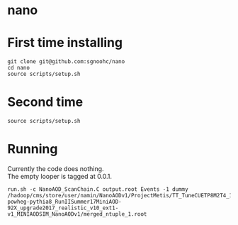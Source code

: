 # nano

# First time installing

    git clone git@github.com:sgnoohc/nano
    cd nano
    source scripts/setup.sh

# Second time

    source scripts/setup.sh

# Running

Currently the code does nothing.  
The empty looper is tagged at 0.0.1.

    run.sh -c NanoAOD_ScanChain.C output.root Events -1 dummy /hadoop/cms/store/user/namin/NanoAODv1/ProjectMetis/TT_TuneCUETP8M2T4_13TeV-powheg-pythia8_RunIISummer17MiniAOD-92X_upgrade2017_realistic_v10_ext1-v1_MINIAODSIM_NanoAODv1/merged_ntuple_1.root

